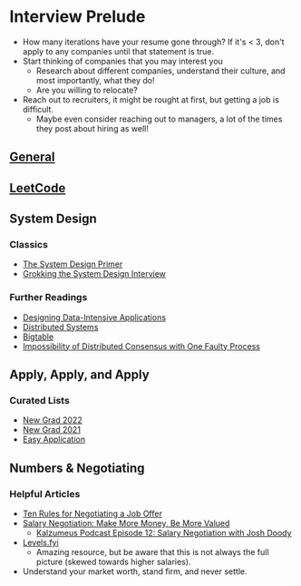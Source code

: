 # Interview Prelude
* How many iterations have your resume gone through? If it's < 3, don't apply to any companies until that statement is true.
* Start thinking of companies that you may interest you
  * Research about different companies, understand their culture, and most importantly, what they do!
  * Are you willing to relocate?
* Reach out to recruiters, it might be rought at first, but getting a job is difficult.
  * Maybe even consider reaching out to managers, a lot of the times they post about hiring as well!

## [General](./General/GENERAL.md)

## [LeetCode](./LeetCode/)

## System Design
### Classics
* [The System Design Primer](https://github.com/donnemartin/system-design-primer)
* [Grokking the System Design Interview](https://www.educative.io/courses/grokking-the-system-design-interview)
### Further Readings
* [Designing Data-Intensive Applications](https://www.oreilly.com/library/view/designing-data-intensive-applications/9781491903063)
* [Distributed Systems](http://book.mixu.net/distsys/single-page.html)
* [Bigtable](https://static.googleusercontent.com/media/research.google.com/en//archive/bigtable-osdi06.pdf)
* [Impossibility of Distributed Consensus with One Faulty Process](https://groups.csail.mit.edu/tds/papers/Lynch/jacm85.pdf)

## Apply, Apply, and Apply
### Curated Lists
* [New Grad 2022](https://github.com/coderQuad/New-Grad-Positions-2022)
* [New Grad 2021](https://github.com/pittcsc/NewGrad-2021)
* [Easy Application](https://github.com/j-delaney/easy-application)

## Numbers & Negotiating
### Helpful Articles
* [Ten Rules for Negotiating a Job Offer](https://haseebq.com/my-ten-rules-for-negotiating-a-job-offer)
* [Salary Negotiation: Make More Money, Be More Valued](https://www.kalzumeus.com/2012/01/23/salary-negotiation)
  * [Kalzumeus Podcast Episode 12: Salary Negotiation with Josh Doody](https://www.kalzumeus.com/2016/06/03/kalzumeus-podcast-episode-12-salary-negotiation-with-josh-doody)
* [Levels.fyi](https://www.levels.fyi)
  * Amazing resource, but be aware that this is not always the full picture (skewed towards higher salaries).
* Understand your market worth, stand firm, and never settle.